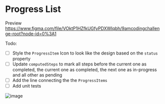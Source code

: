 # Progress List

Preview https://www.figma.com/file/VOktP1HZfkUGfyPDXWIqbh/9amcodingchallenge-root?node-id=0%3A1

Todo:
- [ ] Style the `ProgressItem` Icon to look like the design based on the `status` property
- [ ] Update `computedSteps` to mark all steps before the current one as completed, the current one as completed, the next one as in-progress and all other as pending
- [ ] Add the line connecting the the `ProgressItems`
- [ ] Add unit tests

![image](https://user-images.githubusercontent.com/4624141/180829602-53bd9667-d983-4894-94da-5e6c05206925.png)
